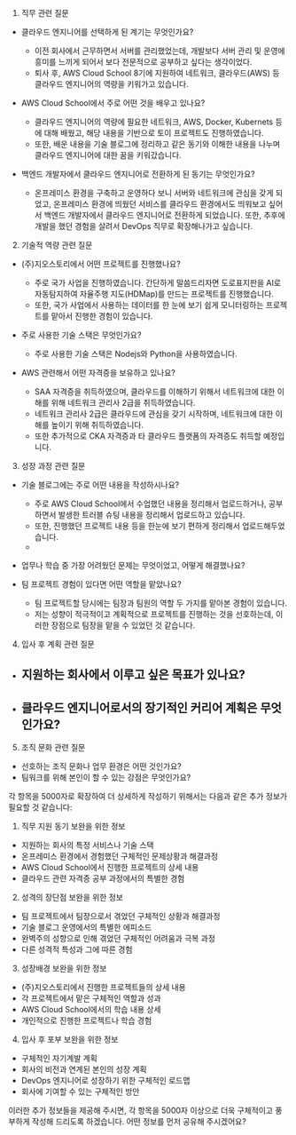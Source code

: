 1. 직무 관련 질문
- 클라우드 엔지니어를 선택하게 된 계기는 무엇인가요?
    - 이전 회사에서 근무하면서 서버를 관리했었는데, 개발보다 서버 관리 및 운영에 흥미를 느끼게 되어서 보다 전문적으로 공부하고 싶다는 생각이었다.
    - 퇴사 후, AWS Cloud School 8기에 지원하여 네트워크, 클라우드(AWS) 등 클라우드 엔지니어의 역량을 키워가고 있습니다.

- AWS Cloud School에서 주로 어떤 것을 배우고 있나요?
    - 클라우드 엔지니어의 역량에 필요한 네트워크, AWS, Docker, Kubernets 등에 대해 배웠고, 해당 내용을 기반으로 토이 프로젝트도 진행하였습니다.
    - 또한, 배운 내용을 기술 블로그에 정리하고 같은 동기와 이해한 내용을 나누며 클라우드 엔지니어에 대한 꿈을 키워갔습니다.

- 백엔드 개발자에서 클라우드 엔지니어로 전환하게 된 동기는 무엇인가요?
    - 온프레미스 환경을 구축하고 운영하다 보니 서버와 네트워크에 관심을 갖게 되었고, 온프레미스 환경에 띄웠던 서비스를 클라우드 환경에서도 띄워보고 싶어서 백엔드 개발자에서 클라우드 엔지니어로 전환하게 되었습니다. 또한, 추후에 개발을 했던 경험을 살려서 DevOps 직무로 확장해나가고 싶습니다.

2. 기술적 역량 관련 질문
- (주)지오스토리에서 어떤 프로젝트를 진행했나요?
    - 주로 국가 사업을 진행하였습니다. 간단하게 말씀드리자면 도로표지판을 AI로 자동탐지하여 자율주행 지도(HDMap)를 만드는 프로젝트를 진행했습니다.
    - 또한, 국가 사업에서 사용하는 데이터를 한 눈에 보기 쉽게 모니터링하는 프로젝트를 맡아서 진행한 경험이 있습니다.

- 주로 사용한 기술 스택은 무엇인가요?
    - 주로 사용한 기술 스택은 Nodejs와 Python을 사용하였습니다.

- AWS 관련해서 어떤 자격증을 보유하고 있나요?
    - SAA 자격증을 취득하였으며, 클라우드를 이해하기 위해서 네트워크에 대한 이해를 위해 네트워크 관리사 2급을 취득하였습니다.
    - 네트워크 관리사 2급은 클라우드에 관심을 갖기 시작하며, 네트워크에 대한 이해를 높이기 위해 취득하였습니다.
    - 또한 추가적으로 CKA 자격증과 타 클라우드 플랫폼의 자격증도 취득할 예정입니다.

3. 성장 과정 관련 질문
- 기술 블로그에는 주로 어떤 내용을 작성하시나요?
    - 주로 AWS Cloud School에서 수업했던 내용을 정리해서 업로드하거나, 공부하면서 발생한 트러블 슈팅 내용을 정리해서 업로드하고 있습니다.
    - 또한, 진행했던 프로젝트 내용 등을 한눈에 보기 편하게 정리해서 업로드해두었습니다.
    - 
- 업무나 학습 중 가장 어려웠던 문제는 무엇이었고, 어떻게 해결했나요?

- 팀 프로젝트 경험이 있다면 어떤 역할을 맡았나요?
    - 팀 프로젝트할 당시에는 팀장과 팀원의 역할 두 가지를 맡아본 경험이 있습니다.
    - 저는 성향이 적극적이고 계획적으로 프로젝트를 진행하는 것을 선호하는데, 이러한 장점으로 팀장을 맡을 수 있었던 것 같습니다.

4. 입사 후 계획 관련 질문
- 지원하는 회사에서 이루고 싶은 목표가 있나요?
    - 
- 클라우드 엔지니어로서의 장기적인 커리어 계획은 무엇인가요?
    - 

5. 조직 문화 관련 질문
- 선호하는 조직 문화나 업무 환경은 어떤 것인가요?
- 팀워크를 위해 본인이 할 수 있는 강점은 무엇인가요? 


각 항목을 5000자로 확장하여 더 상세하게 작성하기 위해서는 다음과 같은 추가 정보가 필요할 것 같습니다:

1. 직무 지원 동기 보완을 위한 정보
- 지원하는 회사의 특정 서비스나 기술 스택
- 온프레미스 환경에서 경험했던 구체적인 문제상황과 해결과정
- AWS Cloud School에서 진행한 프로젝트의 상세 내용
- 클라우드 관련 자격증 공부 과정에서의 특별한 경험

2. 성격의 장단점 보완을 위한 정보
- 팀 프로젝트에서 팀장으로서 겪었던 구체적인 상황과 해결과정
- 기술 블로그 운영에서의 특별한 에피소드
- 완벽주의 성향으로 인해 겪었던 구체적인 어려움과 극복 과정
- 다른 성격적 특성과 그에 따른 경험

3. 성장배경 보완을 위한 정보
- (주)지오스토리에서 진행한 프로젝트들의 상세 내용
- 각 프로젝트에서 맡은 구체적인 역할과 성과
- AWS Cloud School에서의 학습 내용 상세
- 개인적으로 진행한 프로젝트나 학습 경험

4. 입사 후 포부 보완을 위한 정보
- 구체적인 자기계발 계획
- 회사의 비전과 연계된 본인의 성장 계획
- DevOps 엔지니어로 성장하기 위한 구체적인 로드맵
- 회사에 기여할 수 있는 구체적인 방안

이러한 추가 정보들을 제공해 주시면, 각 항목을 5000자 이상으로 더욱 구체적이고 풍부하게 작성해 드리도록 하겠습니다. 어떤 정보를 먼저 공유해 주시겠어요?